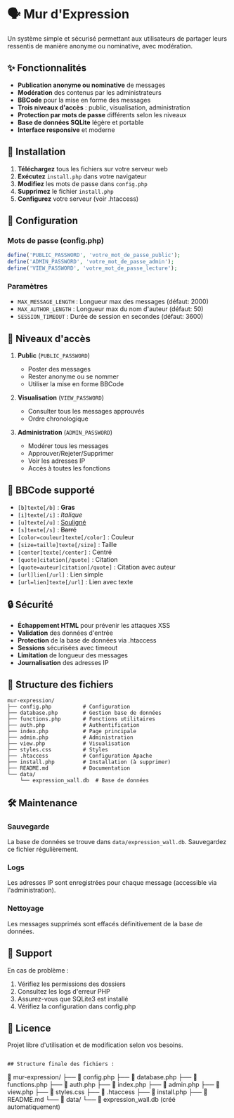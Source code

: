 # 🗣️ Mur d'Expression

Un système simple et sécurisé permettant aux utilisateurs de partager leurs ressentis de manière anonyme ou nominative, avec modération.

## ✨ Fonctionnalités

- **Publication anonyme ou nominative** de messages
- **Modération** des contenus par les administrateurs
- **BBCode** pour la mise en forme des messages
- **Trois niveaux d'accès** : public, visualisation, administration
- **Protection par mots de passe** différents selon les niveaux
- **Base de données SQLite** légère et portable
- **Interface responsive** et moderne

## 🚀 Installation

1. **Téléchargez** tous les fichiers sur votre serveur web
2. **Exécutez** `install.php` dans votre navigateur
3. **Modifiez** les mots de passe dans `config.php`
4. **Supprimez** le fichier `install.php`
5. **Configurez** votre serveur (voir .htaccess)

## 🔑 Configuration

### Mots de passe (config.php)
```php
define('PUBLIC_PASSWORD', 'votre_mot_de_passe_public');
define('ADMIN_PASSWORD', 'votre_mot_de_passe_admin');
define('VIEW_PASSWORD', 'votre_mot_de_passe_lecture');
```

### Paramètres
- `MAX_MESSAGE_LENGTH` : Longueur max des messages (défaut: 2000)
- `MAX_AUTHOR_LENGTH` : Longueur max du nom d'auteur (défaut: 50)
- `SESSION_TIMEOUT` : Durée de session en secondes (défaut: 3600)

## 👥 Niveaux d'accès

1. **Public** (`PUBLIC_PASSWORD`)
   - Poster des messages
   - Rester anonyme ou se nommer
   - Utiliser la mise en forme BBCode

2. **Visualisation** (`VIEW_PASSWORD`)
   - Consulter tous les messages approuvés
   - Ordre chronologique

3. **Administration** (`ADMIN_PASSWORD`)
   - Modérer tous les messages
   - Approuver/Rejeter/Supprimer
   - Voir les adresses IP
   - Accès à toutes les fonctions

## 🎨 BBCode supporté

- `[b]texte[/b]` : **Gras**
- `[i]texte[/i]` : *Italique*
- `[u]texte[/u]` : <u>Souligné</u>
- `[s]texte[/s]` : ~~Barré~~
- `[color=couleur]texte[/color]` : Couleur
- `[size=taille]texte[/size]` : Taille
- `[center]texte[/center]` : Centré
- `[quote]citation[/quote]` : Citation
- `[quote=auteur]citation[/quote]` : Citation avec auteur
- `[url]lien[/url]` : Lien simple
- `[url=lien]texte[/url]` : Lien avec texte

## 🔒 Sécurité

- **Échappement HTML** pour prévenir les attaques XSS
- **Validation** des données d'entrée
- **Protection** de la base de données via .htaccess
- **Sessions** sécurisées avec timeout
- **Limitation** de longueur des messages
- **Journalisation** des adresses IP

## 📁 Structure des fichiers

```
mur-expression/
├── config.php          # Configuration
├── database.php        # Gestion base de données
├── functions.php       # Fonctions utilitaires
├── auth.php            # Authentification
├── index.php           # Page principale
├── admin.php           # Administration
├── view.php            # Visualisation
├── styles.css          # Styles
├── .htaccess           # Configuration Apache
├── install.php         # Installation (à supprimer)
├── README.md           # Documentation
└── data/
    └── expression_wall.db  # Base de données
```

## 🛠️ Maintenance

### Sauvegarde
La base de données se trouve dans `data/expression_wall.db`. Sauvegardez ce fichier régulièrement.

### Logs
Les adresses IP sont enregistrées pour chaque message (accessible via l'administration).

### Nettoyage
Les messages supprimés sont effacés définitivement de la base de données.

## 🚨 Support

En cas de problème :
1. Vérifiez les permissions des dossiers
2. Consultez les logs d'erreur PHP
3. Assurez-vous que SQLite3 est installé
4. Vérifiez la configuration dans config.php

## 📄 Licence

Projet libre d'utilisation et de modification selon vos besoins.
```

## Structure finale des fichiers :
```
📁 mur-expression/
├── 📄 config.php
├── 📄 database.php
├── 📄 functions.php
├── 📄 auth.php
├── 📄 index.php
├── 📄 admin.php
├── 📄 view.php
├── 📄 styles.css
├── 📄 .htaccess
├── 📄 install.php
├── 📄 README.md
└── 📁 data/
    └── 📄 expression_wall.db (créé automatiquement)
